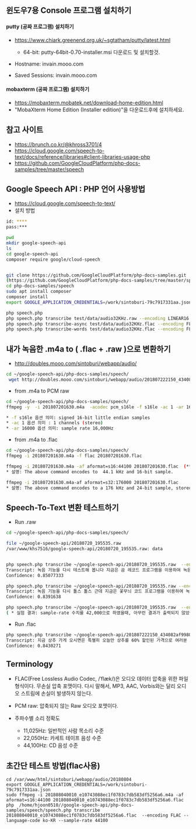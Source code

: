 ## 윈도우7용 Console  프로그램 설치하기 
####  putty (공짜 프로그램) 설치하기 
* https://www.chiark.greenend.org.uk/~sgtatham/putty/latest.html
   * 64-bit: putty-64bit-0.70-installer.msi 다운로드 및 설치할것. 

* Hostname: invain.mooo.com
* Saved Sessions: invain.mooo.com

#### mobaxterm (공짜 프로그램) 설치하기
* https://mobaxterm.mobatek.net/download-home-edition.html 
* "MobaXterm Home Edition (Installer edition)"을 다운로드후에 설치하세요. 

## 참고 사이트
* https://brunch.co.kr/@khross3701/4
* https://cloud.google.com/speech-to-text/docs/reference/libraries#client-libraries-usage-php
* https://github.com/GoogleCloudPlatform/php-docs-samples/tree/master/speech

## Google Speech API : PHP 언어 사용방법
* https://cloud.google.com/speech-to-text/
* 설치 방법 
```bash
id: ****
pass:***

pwd
mkdir google-speech-api
ls
cd google-speech-api
composer require google/cloud-speech


git clone https://github.com/GoogleCloudPlatform/php-docs-samples.git
(https://github.com/GoogleCloudPlatform/php-docs-samples/tree/master/speech 참고) 
cd php-docs-samples/speech
sudo apt install composer
composer install 
export GOOGLE_APPLICATION_CREDENTIALS=/work/sintoburi-79c7917331aa.json

php speech.php
php speech.php transcribe test/data/audio32KHz.raw --encoding LINEAR16 --sample-rate 32000
php speech.php transcribe-async test/data/audio32KHz.flac --encoding FLAC --sample-rate 32000
php speech.php transcribe-words test/data/audio32KHz.flac --encoding FLAC --sample-rate 32000
```

##  내가 녹음한 .m4a  to ( .flac + .raw )으로 변환하기 
* http://doubles.mooo.com/sintoburi/webapp/audio/
```bash
cd ~/google-speech-api/php-docs-samples/speech/
 wget http://doubles.mooo.com/sintoburi/webapp/audio/201807222150_434082af99805667cc9e060ba55fb083.m4a
```

* from .m4a to PCM raw
```bash
cd ~/google-speech-api/php-docs-samples/speech/
ffmpeg -y  -i 201807201630.m4a  -acodec pcm_s16le -f s16le -ac 1 -ar 16000 201807201630.raw

* -f s16le 옵션 의미: signed 16-bit little endian samples
* -ac 1 옵션 의미 : 1 channels (stereo)
* -ar 16000 옵션 의미: sample rate 16,000Hz
```

* from .m4a to .flac
```bash
cd ~/google-speech-api/php-docs-samples/speech/
ffmpeg -i 201807201630.m4a -f flac 201807201630.flac

ffmpeg -i 201807201630.m4a -af aformat=s16:44100 201807201630.flac  (**RECOMMENDED**)
* 설명: The above command encodes to  44.1 kHz and 16-bit sample.

ffmpeg -i 201807201630.m4a-af aformat=s32:176000 201807201630.flac
* 설명: The above command encodes to a 176 kHz and 24-bit sample, stored as 32-bits. 
```



##  Speech-To-Text 변환 테스트하기 
* Run .raw
```bash
cd ~/google-speech-api/php-docs-samples/speech/ 

file ~/google-speech-api/20180720_195535.raw
/var/www/khs7516/google-speech-api/20180720_195535.raw: data


php speech.php transcribe ~/google-speech-api/20180720_195535.raw  --encoding LINEAR16 --language-code ko-KR --sample-rate 16000
Transcript: 녹음 기능을 다시 테스트해 봅니다 지금은 곰 레코드 프로그램을 이용하여 녹음 하고 있고요 녹음 파일의 포맷은 m4a입니다
Confidence: 0.85077333

php speech.php transcribe ~/google-speech-api/20180720_195535.raw --encoding LINEAR16 --language-code ko-KR --sample-rate 32000                 
Transcript: 녹음 기능을 다시 톨스 톨스 근데 지금은 꽃무늬 코드 프로그램을 이용하여 녹음 하고 있고요 녹음 파일 보물섬 m4a입니다                                                                                 
Confidence: 0.8391638

php speech.php transcribe ~/google-speech-api/20180720_195535.raw  --encoding LINEAR16 --language-code ko-KR --sample-rate 42000
( * 실험 결과: sample-rate 수치를 42,000으로 하였을때, 아무런 결과가 출력되지 않았음.)
```

* Run .flac
```bash
php speech.php transcribe ~/google-speech-api/201807222150_434082af99805667cc9e060ba55fb083.flac  --encoding FLAC --language-code ko-KR --sample-rate 44100
Transcript: 지금 상추 가게 오시면은 특별히 오늘만 상추를 60% 할인된 가격으로 여러분 고객님은들을 모십니다 지금 빨리 어서 오십시오
Confidence: 0.8430271
```

## Terminology
* FLAC(Free Lossless Audio Codec, /ˈflæk/)은 오디오 데이터 압축을 위한 파일 형식이다. 무손실 압축 포맷이다. 다시 말해서, MP3, AAC, Vorbis와는 달리 오디오 스트림에 손실이 발생하지 않는다.
* PCM raw: 압축되지 않는 Raw 오디오 포맷이다. 

*  주파수별 소리 정확도
   * 11,025Hz: 일반적인 사람 목소리 수준
   * 22,050Hz:  카세트 테이프 음성 수준
   * 44,100Hz:  CD  음성 수준


## 초간단 테스트 방법(flac사용)
```
cd /var/www/html/sintoburi/webapp/audio/20180804
export GOOGLE_APPLICATION_CREDENTIALS=/work/sintoburi-79c7917331aa.json
sudo ffmpeg -i 201808040010_e10743088ec1f0783c7db583df5256a6.m4a -af aformat=s16:44100 201808040010_e10743088ec1f0783c7db583df5256a6.flac
php  /home/hjoon0510//google-speech-api/php-docs-samples/speech/speech.php transcribe 201808040010_e10743088ec1f0783c7db583df5256a6.flac  --encoding FLAC --language-code ko-KR --sample-rate 44100
```
